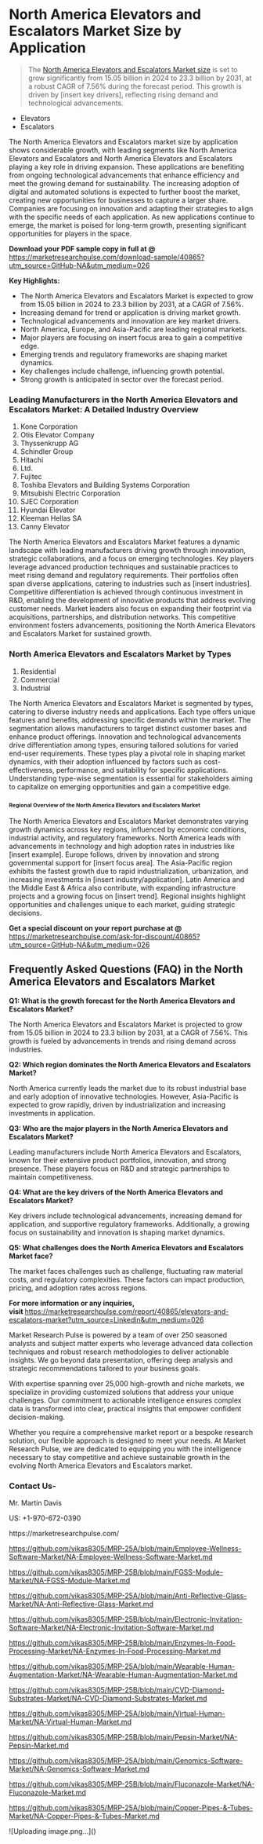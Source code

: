 <h1>North America Elevators and Escalators Market&nbsp;Size by Application</h1><blockquote><p>The <a href="https://marketresearchpulse.com/download-sample/40865?utm_source=GitHub-NA&amp;utm_medium=026">North America Elevators and Escalators Market size</a> is set to grow significantly from 15.05 billion in 2024 to 23.3 billion by 2031, at a robust CAGR of 7.56% during the forecast period. This growth is driven by [insert key drivers], reflecting rising demand and technological advancements.</p></blockquote><ul><li>Elevators <li> Escalators</li></ul><p>The North America Elevators and Escalators market size by application shows considerable growth, with leading segments like North America Elevators and Escalators and North America Elevators and Escalators playing a key role in driving expansion. These applications are benefiting from ongoing technological advancements that enhance efficiency and meet the growing demand for sustainability. The increasing adoption of digital and automated solutions is expected to further boost the market, creating new opportunities for businesses to capture a larger share. Companies are focusing on innovation and adapting their strategies to align with the specific needs of each application. As new applications continue to emerge, the market is poised for long-term growth, presenting significant opportunities for players in the space.</p><p><strong>Download your PDF sample copy in full at @ </strong><a href="https://marketresearchpulse.com/download-sample/40865?utm_source=GitHub-NA&amp;utm_medium=026">https://marketresearchpulse.com/download-sample/40865?utm_source=GitHub-NA&amp;utm_medium=026</a></p><p><strong>Key Highlights: </strong></p><ul><li>The North America Elevators and Escalators Market is expected to grow from 15.05 billion in 2024 to 23.3 billion by 2031, at a CAGR of 7.56%.</li><li>Increasing demand for trend or application is driving market growth.</li><li>Technological advancements and innovation are key market drivers.</li><li>North America, Europe, and Asia-Pacific are leading regional markets.</li><li>Major players are focusing on insert focus area to gain a competitive edge.</li><li>Emerging trends and regulatory frameworks are shaping market dynamics.</li><li>Key challenges include challenge, influencing growth potential.</li><li>Strong growth is anticipated in sector over the forecast period.</li></ul><h3>Leading Manufacturers in the North America Elevators and Escalators Market: A Detailed Industry Overview</h3><ol><li>Kone Corporation</li><li>Otis Elevator Company</li><li>Thyssenkrupp AG</li><li>Schindler Group</li><li>Hitachi</li><li>Ltd.</li><li>Fujitec</li><li>Toshiba Elevators and Building Systems Corporation</li><li>Mitsubishi Electric Corporation</li><li>SJEC Corporation</li><li>Hyundai Elevator</li><li>Kleeman Hellas SA</li><li>Canny Elevator</li></ol><div class="flex max-w-full flex-col flex-grow"><div class="min-h-8 text-message flex w-full flex-col items-end gap-2 whitespace-normal break-words [.text-message+&amp;]:mt-5" dir="auto" data-message-author-role="assistant" data-message-id="fd8432e4-4910-450d-b182-61b7bfb0a01f" data-message-model-slug="gpt-4o"><div class="flex w-full flex-col gap-1 empty:hidden first:pt-[3px]"><div class="markdown prose w-full break-words dark:prose-invert light"><p>The North America Elevators and Escalators Market features a dynamic landscape with leading manufacturers driving growth through innovation, strategic collaborations, and a focus on emerging technologies. Key players leverage advanced production techniques and sustainable practices to meet rising demand and regulatory requirements. Their portfolios often span diverse applications, catering to industries such as [insert industries]. Competitive differentiation is achieved through continuous investment in R&amp;D, enabling the development of innovative products that address evolving customer needs. Market leaders also focus on expanding their footprint via acquisitions, partnerships, and distribution networks. This competitive environment fosters advancements, positioning the North America Elevators and Escalators Market for sustained growth.</p></div></div></div></div><h3>North America Elevators and Escalators Market by Types</h3><ol><li>Residential <li> Commercial <li> Industrial</li></ol><div class="flex max-w-full flex-col flex-grow"><div class="min-h-8 text-message flex w-full flex-col items-end gap-2 whitespace-normal break-words [.text-message+&amp;]:mt-5" dir="auto" data-message-author-role="assistant" data-message-id="084470be-0bb7-4664-bddf-5156b4f41249" data-message-model-slug="gpt-4o-mini"><div class="flex w-full flex-col gap-1 empty:hidden first:pt-[3px]"><div class="markdown prose w-full break-words dark:prose-invert light"><p>The North America Elevators and Escalators Market is segmented by types, catering to diverse industry needs and applications. Each type offers unique features and benefits, addressing specific demands within the market. The segmentation allows manufacturers to target distinct customer bases and enhance product offerings. Innovation and technological advancements drive differentiation among types, ensuring tailored solutions for varied end-user requirements. These types play a pivotal role in shaping market dynamics, with their adoption influenced by factors such as cost-effectiveness, performance, and suitability for specific applications. Understanding type-wise segmentation is essential for stakeholders aiming to capitalize on emerging opportunities and gain a competitive edge.</p></div></div></div></div><h3><span style="font-size: 11px;">Regional Overview of the North America Elevators and Escalators Market</span></h3><div class="flex max-w-full flex-col flex-grow"><div class="min-h-8 text-message flex w-full flex-col items-end gap-2 whitespace-normal break-words [.text-message+&amp;]:mt-5" dir="auto" data-message-author-role="assistant" data-message-id="e9038762-ce64-4e30-91c9-9bd413514231" data-message-model-slug="gpt-4o-mini"><div class="flex w-full flex-col gap-1 empty:hidden first:pt-[3px]"><div class="markdown prose w-full break-words dark:prose-invert light"><p>The North America Elevators and Escalators Market demonstrates varying growth dynamics across key regions, influenced by economic conditions, industrial activity, and regulatory frameworks. North America leads with advancements in technology and high adoption rates in industries like [insert example]. Europe follows, driven by innovation and strong governmental support for [insert focus area]. The Asia-Pacific region exhibits the fastest growth due to rapid industrialization, urbanization, and increasing investments in [insert industry/application]. Latin America and the Middle East &amp; Africa also contribute, with expanding infrastructure projects and a growing focus on [insert trend]. Regional insights highlight opportunities and challenges unique to each market, guiding strategic decisions.</p></div></div></div></div><p><strong>Get a special discount on your report purchase at @ </strong><a href="https://marketresearchpulse.com/ask-for-discount/40865?utm_source=GitHub-NA&amp;utm_medium=026">https://marketresearchpulse.com/ask-for-discount/40865?utm_source=GitHub-NA&amp;utm_medium=026</a></p><h2>Frequently Asked Questions (FAQ) in the North America Elevators and Escalators Market</h2><p><strong>Q1: What is the growth forecast for the North America Elevators and Escalators Market?</strong></p><p>The North America Elevators and Escalators Market is projected to grow from 15.05 billion in 2024 to 23.3 billion by 2031, at a CAGR of 7.56%. This growth is fueled by advancements in trends and rising demand across industries.</p><p><strong>Q2: Which region dominates the North America Elevators and Escalators Market?</strong></p><p>North America currently leads the market due to its robust industrial base and early adoption of innovative technologies. However, Asia-Pacific is expected to grow rapidly, driven by industrialization and increasing investments in application.</p><p><strong>Q3: Who are the major players in the North America Elevators and Escalators Market?</strong></p><p>Leading manufacturers include North America Elevators and Escalators, known for their extensive product portfolios, innovation, and strong presence. These players focus on R&amp;D and strategic partnerships to maintain competitiveness.</p><p><strong>Q4: What are the key drivers of the North America Elevators and Escalators Market?</strong></p><p>Key drivers include technological advancements, increasing demand for application, and supportive regulatory frameworks. Additionally, a growing focus on sustainability and innovation is shaping market dynamics.</p><p><strong>Q5: What challenges does the North America Elevators and Escalators Market face?</strong></p><p>The market faces challenges such as challenge, fluctuating raw material costs, and regulatory complexities. These factors can impact production, pricing, and adoption rates across regions.</p><p><strong>For more information or any inquiries, visit&nbsp;</strong><a href="https://marketresearchpulse.com/report/40865/elevators-and-escalators-market?utm_source=Linkedin&utm_medium=026">https://marketresearchpulse.com/report/40865/elevators-and-escalators-market?utm_source=Linkedin&utm_medium=026</a></p><p>Market Research Pulse is powered by a team of over 250 seasoned analysts and subject matter experts who leverage advanced data collection techniques and robust research methodologies to deliver actionable insights. We go beyond data presentation, offering deep analysis and strategic recommendations tailored to your business goals.</p><p>With expertise spanning over 25,000 high-growth and niche markets, we specialize in providing customized solutions that address your unique challenges. Our commitment to actionable intelligence ensures complex data is transformed into clear, practical insights that empower confident decision-making.</p><p>Whether you require a comprehensive market report or a bespoke research solution, our flexible approach is designed to meet your needs. At Market Research Pulse, we are dedicated to equipping you with the intelligence necessary to stay competitive and achieve sustainable growth in the evolving North America Elevators and Escalators market.</p><h3><strong>Contact Us-</strong></h3><p>Mr. Martin Davis</p><p>US: +1-970-672-0390</p><p>https://marketresearchpulse.com/</p><p><a href="https://github.com/vikas8305/MRP-25A/blob/main/Employee-Wellness-Software-Market/NA-Employee-Wellness-Software-Market.md">https://github.com/vikas8305/MRP-25A/blob/main/Employee-Wellness-Software-Market/NA-Employee-Wellness-Software-Market.md</a></p><p><a href="https://github.com/vikas8305/MRP-25B/blob/main/FGSS-Module-Market/NA-FGSS-Module-Market.md">https://github.com/vikas8305/MRP-25B/blob/main/FGSS-Module-Market/NA-FGSS-Module-Market.md</a></p><p><a href="https://github.com/vikas8305/MRP-25A/blob/main/Anti-Reflective-Glass-Market/NA-Anti-Reflective-Glass-Market.md">https://github.com/vikas8305/MRP-25A/blob/main/Anti-Reflective-Glass-Market/NA-Anti-Reflective-Glass-Market.md</a></p><p><a href="https://github.com/vikas8305/MRP-25B/blob/main/Electronic-Invitation-Software-Market/NA-Electronic-Invitation-Software-Market.md">https://github.com/vikas8305/MRP-25B/blob/main/Electronic-Invitation-Software-Market/NA-Electronic-Invitation-Software-Market.md</a></p><p><a href="https://github.com/vikas8305/MRP-25B/blob/main/Enzymes-In-Food-Processing-Market/NA-Enzymes-In-Food-Processing-Market.md">https://github.com/vikas8305/MRP-25B/blob/main/Enzymes-In-Food-Processing-Market/NA-Enzymes-In-Food-Processing-Market.md</a></p><p><a href="https://github.com/vikas8305/MRP-25A/blob/main/Wearable-Human-Augmentation-Market/NA-Wearable-Human-Augmentation-Market.md">https://github.com/vikas8305/MRP-25A/blob/main/Wearable-Human-Augmentation-Market/NA-Wearable-Human-Augmentation-Market.md</a></p><p><a href="https://github.com/vikas8305/MRP-25B/blob/main/CVD-Diamond-Substrates-Market/NA-CVD-Diamond-Substrates-Market.md">https://github.com/vikas8305/MRP-25B/blob/main/CVD-Diamond-Substrates-Market/NA-CVD-Diamond-Substrates-Market.md</a></p><p><a href="https://github.com/vikas8305/MRP-25A/blob/main/Virtual-Human-Market/NA-Virtual-Human-Market.md">https://github.com/vikas8305/MRP-25A/blob/main/Virtual-Human-Market/NA-Virtual-Human-Market.md</a></p><p><a href="https://github.com/vikas8305/MRP-25B/blob/main/Pepsin-Market/NA-Pepsin-Market.md">https://github.com/vikas8305/MRP-25B/blob/main/Pepsin-Market/NA-Pepsin-Market.md</a></p><p><a href="https://github.com/vikas8305/MRP-25A/blob/main/Genomics-Software-Market/NA-Genomics-Software-Market.md">https://github.com/vikas8305/MRP-25A/blob/main/Genomics-Software-Market/NA-Genomics-Software-Market.md</a></p><p><a href="https://github.com/vikas8305/MRP-25B/blob/main/Fluconazole-Market/NA-Fluconazole-Market.md">https://github.com/vikas8305/MRP-25B/blob/main/Fluconazole-Market/NA-Fluconazole-Market.md</a></p><p><a href="https://github.com/vikas8305/MRP-25A/blob/main/Copper-Pipes-&-Tubes-Market/NA-Copper-Pipes-&-Tubes-Market.md">https://github.com/vikas8305/MRP-25A/blob/main/Copper-Pipes-&-Tubes-Market/NA-Copper-Pipes-&-Tubes-Market.md</a></p>
![Uploading image.png…]()

